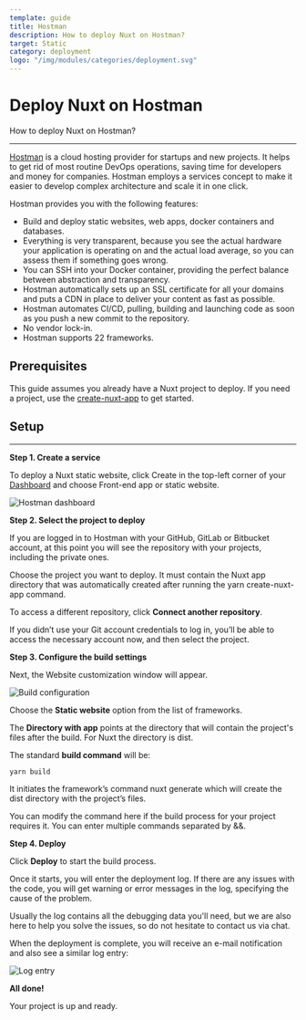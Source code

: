 ```yaml
---
template: guide
title: Hostman
description: How to deploy Nuxt on Hostman?
target: Static
category: deployment
logo: "/img/modules/categories/deployment.svg"
---
```

# Deploy Nuxt on Hostman

How to deploy Nuxt on Hostman?

---

[Hostman](https://hostman.com/) is a cloud hosting provider for startups and new projects. It helps to get rid of most routine DevOps operations, saving time for developers and money for companies. Hostman employs a services concept to make it easier to develop complex architecture and scale it in one click.

Hostman provides you with the following features:

- Build and deploy static websites, web apps, docker containers and databases.
- Everything is very transparent, because you see the actual hardware your application is operating on and the actual load average, so you can assess them if something goes wrong.
- You can SSH into your Docker container, providing the perfect balance between abstraction and transparency.
- Hostman automatically sets up an SSL certificate for all your domains and puts a CDN in place to deliver your content as fast as possible.
- Hostman automates CI/CD, pulling, building and launching code as soon as you push a new commit to the repository.
- No vendor lock-in.
- Hostman supports 22 frameworks.

## Prerequisites

This guide assumes you already have a Nuxt project to deploy. If you need a project, use the [create-nuxt-app](https://github.com/nuxt/create-nuxt-app) to get started.

## Setup

---

<strong>Step 1. Create a service</strong>

To deploy a Nuxt static website, click Create in the top-left corner of your [Dashboard](https://dashboard.hostman.com/) and choose Front-end app or static website.

![Hostman dashboard](https://i.imgur.com/bEePHDo.png)

<strong>Step 2. Select the project to deploy</strong>

If you are logged in to Hostman with your GitHub, GitLab or Bitbucket account, at this point you will see the repository with your projects, including the private ones.

Choose the project you want to deploy. It must contain the Nuxt app directory that was automatically created after running the yarn create-nuxt-app command.

To access a different repository, click <strong>Connect another repository</strong>.

If you didn’t use your Git account credentials to log in, you’ll be able to access the necessary account now, and then select the project.

<strong>Step 3. Configure the build settings</strong>

Next, the Website customization window will appear.

![Build configuration](https://i.imgur.com/gIgl5EH.png)

Choose the <strong>Static website</strong> option from the list of frameworks.

The <strong>Directory with app</strong> points at the directory that will contain the project's files after the build. For Nuxt the directory is dist.

The standard <strong>build command</strong> will be:

`yarn build`

It initiates the framework’s command nuxt generate which will create the dist directory with the project’s files.

You can modify the command here if the build process for your project requires it. You can enter multiple commands separated by &&.

<strong>Step 4. Deploy</strong>

Click <strong>Deploy</strong> to start the build process.

Once it starts, you will enter the deployment log. If there are any issues with the code, you will get warning or error messages in the log, specifying the cause of the problem.

Usually the log contains all the debugging data you'll need, but we are also here to help you solve the issues, so do not hesitate to contact us via chat.

When the deployment is complete, you will receive an e-mail notification and also see a similar log entry:

![Log entry](https://i.imgur.com/KwzMxTb.png)

<strong>All done!</strong>

Your project is up and ready.
